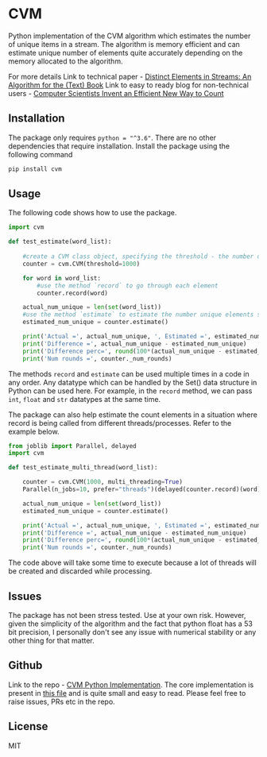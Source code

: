 # CVM
Python implementation of the CVM algorithm which estimates the number of unique items in a stream.
The algorithm is memory efficient and can estimate unique number of elements quite accurately depending on the memory allocated to the algorithm.

For more details
Link to technical paper - [Distinct Elements in Streams: An Algorithm for the (Text) Book](https://arxiv.org/abs/2301.10191)
Link to easy to ready blog for non-technical users - [Computer Scientists Invent an Efficient New Way to Count](https://www.quantamagazine.org/computer-scientists-invent-an-efficient-new-way-to-count-20240516/)

## Installation
The package only requires `python = "^3.6"`. There are no other dependencies that require installation.
Install the package using the following command
```sh
pip install cvm
```

## Usage
The following code shows how to use the package.
```python
import cvm

def test_estimate(word_list):
    
    #create a CVM class object, specifying the threshold - the number of elemenets that can be stored in a set.
    counter = cvm.CVM(threshold=1000)

    for word in word_list:
        #use the method `record` to go through each element
        counter.record(word)

    actual_num_unique = len(set(word_list))
    #use the method `estimate` to estimate the number unique elements seen so far.
    estimated_num_unique = counter.estimate()

    print('Actual =', actual_num_unique, ', Estimated =', estimated_num_unique)
    print('Difference =', actual_num_unique - estimated_num_unique)
    print('Difference perc=', round(100*(actual_num_unique - estimated_num_unique)/actual_num_unique, 2))
    print('Num rounds =', counter._num_rounds)
```
The methods `record` and `estimate` can be used multiple times in a code in any order. 
Any datatype which can be handled by the Set() data structure in Python can be used here. For example, in the `record` method, we can pass `int`, `float` and `str` datatypes at the same time.

The package can also help estimate the count elements in a situation where record is being called from different threads/processes. Refer to the example below.

```python
from joblib import Parallel, delayed
import cvm 

def test_estimate_multi_thread(word_list):

    counter = cvm.CVM(1000, multi_threading=True)
    Parallel(n_jobs=10, prefer="threads")(delayed(counter.record)(word) for word in word_list)

    actual_num_unique = len(set(word_list))
    estimated_num_unique = counter.estimate()

    print('Actual =', actual_num_unique, ', Estimated =', estimated_num_unique)
    print('Difference =', actual_num_unique - estimated_num_unique)
    print('Difference perc=', round(100*(actual_num_unique - estimated_num_unique)/actual_num_unique, 2))
    print('Num rounds =', counter._num_rounds)
```
The code above will take some time to execute because a lot of threads will be created and discarded while processing.

## Issues
The package has not been stress tested. Use at your own risk. However, given the simplicity of the algorithm and the fact that python float has a 53 bit precision, I personally don't see any issue with numerical stability or any other thing for that matter.

## Github
Link to the repo - [CVM Python Implementation](https://github.com/jinh-tech/cvm_python). The core implementation is present in [this file](https://github.com/jinh-tech/cvm_python/blob/main/src/cvm/cvm.py) and is quite small and easy to read. 
Please feel free to raise issues, PRs etc in the repo.

## License

MIT